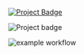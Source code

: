 <a href="https://eclairit.com:3787/fs/home/emelin/github/tonasodji/eclair_demo/last_main/PROJECT.ecd" target="_blank" >![Project Badge](https://github.com/tonasodji/eclair_badge/blob/main/badge1.svg)</a>

![Project badge](https://img.shields.io/badge/ECLAIR-default-brightgreen)

![example workflow](https://github.com/tonasodji/eclair_demo/actions/workflows/github-CI.yml/badge.svg)

<!-- [START BADGES] -->

<!-- [END BADGES] -->
